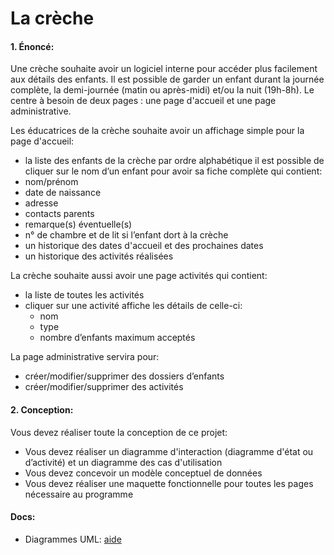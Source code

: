 # La crèche

#### 1. Énoncé:
Une crèche souhaite avoir un logiciel interne pour accéder plus facilement aux détails des enfants.
Il est possible de garder un enfant durant la journée complète, la demi-journée (matin ou après-midi) et/ou la nuit (19h-8h).
Le centre à besoin de deux pages : une page d'accueil et une page administrative.

Les éducatrices de la crèche souhaite avoir un affichage simple pour la page d'accueil:
* la liste des enfants de la crèche par ordre alphabétique
il est possible de cliquer sur le nom d’un enfant pour avoir sa fiche complète qui contient:
* nom/prénom
* date de naissance
* adresse
* contacts parents
* remarque(s) éventuelle(s)
* n° de chambre et de lit si l’enfant dort à la crèche
* un historique des dates d'accueil et des prochaines dates
* un historique des activités réalisées

La crèche souhaite aussi avoir une page activités qui contient:
* la liste de toutes les activités
* cliquer sur une activité affiche les détails de celle-ci:
    - nom
    - type
    - nombre d’enfants maximum acceptés

La page administrative servira pour:
* créer/modifier/supprimer des dossiers d’enfants
* créer/modifier/supprimer des activités

#### 2. Conception:

Vous devez réaliser toute la conception de ce projet:
* Vous devez réaliser un diagramme d'interaction (diagramme d'état ou d’activité) et un diagramme des cas d'utilisation
* Vous devez concevoir un modèle conceptuel de données
* Vous devez réaliser une maquette fonctionnelle pour toutes les pages nécessaire au programme


#### Docs:
* Diagrammes UML:  [aide](https://github.com/simplonco/Diagrammes-UML)
